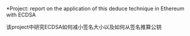 *Project: report on the application of this deduce technique in Ethereum with ECDSA

该project中研究ECDSA如何减小签名大小以及如何从签名推算公钥
